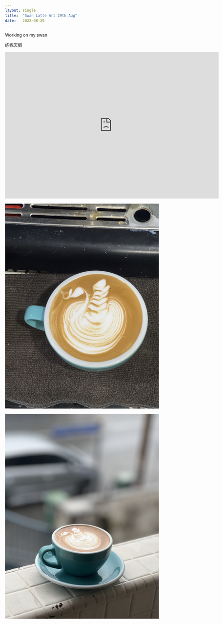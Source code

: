 ```yaml
---
layout: single
title:  "Swan Latte Art 29th Aug"
date:   2023-08-29
---
```


Working on my swan

练练天鹅



<div class="embed-container">
  <iframe
      src="https://www.youtube.com/embed/G3AGlwh5DnU"
      width="700"
      height="480"
      frameborder="0"
      allowfullscreen="true">
  </iframe>
</div>






![](/assets/img/2023/08/29/IMG_6865.jpg)

![](/assets/img/2023/08/29/IMG_6873.jpg)



